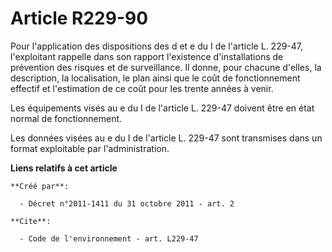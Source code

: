 # Article R229-90

Pour l'application des dispositions des d et e du I de l'article L. 229-47, l'exploitant rappelle dans son rapport
l'existence d'installations de prévention des risques et de surveillance. Il donne, pour chacune d'elles, la description, la
localisation, le plan ainsi que le coût de fonctionnement effectif et l'estimation de ce coût pour les trente années à venir.

Les équipements visés au e du I de l'article L. 229-47 doivent être en état normal de fonctionnement.

Les données visées au e du I de l'article L. 229-47 sont transmises dans un format exploitable par l'administration.

**Liens relatifs à cet article**

	**Créé par**:

	  - Décret n°2011-1411 du 31 octobre 2011 - art. 2

	**Cite**:

	  - Code de l'environnement - art. L229-47
